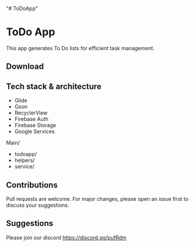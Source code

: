 "# ToDoApp" 
# ToDo App
This app generates To Do lists for efficient task management. 

## Download

## Tech stack & architecture
- Glide
- Gson
- RecyclerView
- Firebase Auth
- Firebase Storage
- Google Services

Main/
  - todoapp/
  - helpers/
  - service/
    
## Contributions
Pull requests are welcome. For major changes, please open an issue first to discuss your suggestions.

## Suggestions
Please join our discord
https://discord.gg/pufRdm